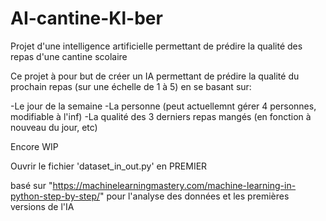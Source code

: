 # AI-cantine-Kl-ber
Projet d'une intelligence artificielle permettant de prédire la qualité des repas d'une cantine scolaire

Ce projet à pour but de créer un IA permettant de prédire la qualité du prochain repas (sur une échelle de 1 à 5) en se basant sur:

-Le jour de la semaine
-La personne (peut actuellemnt gérer 4 personnes, modifiable à l'inf)
-La qualité des 3 derniers repas mangés (en fonction à nouveau du jour, etc)

Encore WIP

Ouvrir le fichier 'dataset_in_out.py' en PREMIER

basé sur "https://machinelearningmastery.com/machine-learning-in-python-step-by-step/" pour l'analyse des données et les premières versions de l'IA
